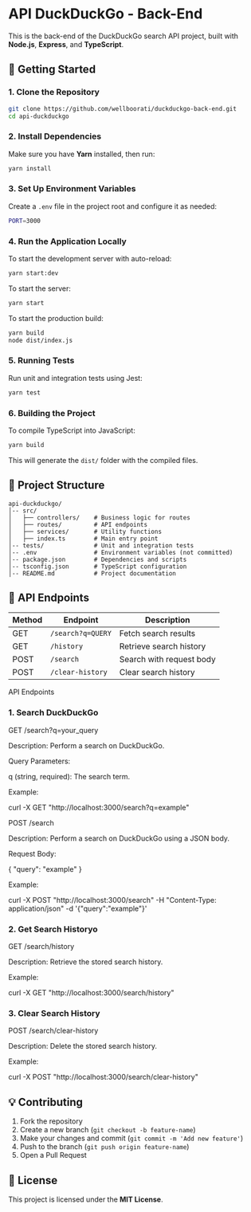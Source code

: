 # API DuckDuckGo - Back-End

This is the back-end of the DuckDuckGo search API project, built with **Node.js**, **Express**, and **TypeScript**.

## 🚀 Getting Started

### **1. Clone the Repository**

```sh
git clone https://github.com/wellboorati/duckduckgo-back-end.git
cd api-duckduckgo
```

### **2. Install Dependencies**

Make sure you have **Yarn** installed, then run:

```sh
yarn install
```

### **3. Set Up Environment Variables**

Create a `.env` file in the project root and configure it as needed:

```sh
PORT=3000
```

### **4. Run the Application Locally**

To start the development server with auto-reload:

```sh
yarn start:dev
```

To start the server:

```sh
yarn start
```

To start the production build:

```sh
yarn build
node dist/index.js
```

### **5. Running Tests**

Run unit and integration tests using Jest:

```sh
yarn test
```

### **6. Building the Project**

To compile TypeScript into JavaScript:

```sh
yarn build
```

This will generate the `dist/` folder with the compiled files.

## 📁 Project Structure

```
api-duckduckgo/
│-- src/
│   ├── controllers/    # Business logic for routes
│   ├── routes/         # API endpoints
│   ├── services/       # Utility functions
│   ├── index.ts        # Main entry point
│-- tests/              # Unit and integration tests
│-- .env                # Environment variables (not committed)
│-- package.json        # Dependencies and scripts
│-- tsconfig.json       # TypeScript configuration
│-- README.md           # Project documentation
```

## 📌 API Endpoints

| Method | Endpoint            | Description                 |
|--------|---------------------|-----------------------------|
| GET    | `/search?q=QUERY`   | Fetch search results        |
| GET    | `/history`          | Retrieve search history     |
| POST   | `/search`           | Search with request body    |
| POST   | `/clear-history`    | Clear search history        |

API Endpoints

### **1. Search DuckDuckGo**

GET /search?q=your_query

Description: Perform a search on DuckDuckGo.

Query Parameters:

q (string, required): The search term.

Example:

curl -X GET "http://localhost:3000/search?q=example"

POST /search

Description: Perform a search on DuckDuckGo using a JSON body.

Request Body:

{ "query": "example" }

Example:

curl -X POST "http://localhost:3000/search" -H "Content-Type: application/json" -d '{"query":"example"}'

### **2. Get Search Historyo**


GET /search/history

Description: Retrieve the stored search history.

Example:

curl -X GET "http://localhost:3000/search/history"

### **3. Clear Search History**

POST /search/clear-history

Description: Delete the stored search history.

Example:

curl -X POST "http://localhost:3000/search/clear-history"


## 💡 Contributing

1. Fork the repository
2. Create a new branch (`git checkout -b feature-name`)
3. Make your changes and commit (`git commit -m 'Add new feature'`)
4. Push to the branch (`git push origin feature-name`)
5. Open a Pull Request

## 📜 License

This project is licensed under the **MIT License**.

